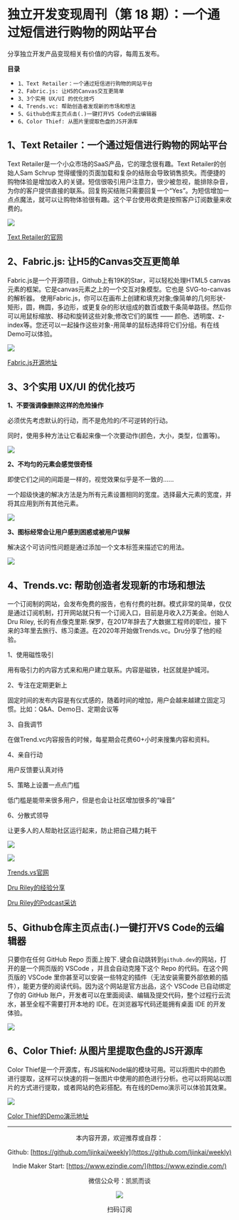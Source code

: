 # 独立开发变现周刊（第 18 期）：一个通过短信进行购物的网站平台

分享独立开发产品变现相关有价值的内容，每周五发布。

**目录**
- `1、Text Retailer：一个通过短信进行购物的网站平台`
- `2、Fabric.js: 让H5的Canvas交互更简单`
- `3、3个实用 UX/UI 的优化技巧`
- `4、Trends.vc: 帮助创造者发现新的市场和想法`
- `5、Github仓库主页点击(.)一键打开VS Code的云编辑器`
- `6、Color Thief: 从图片里提取色盘的JS开源库`

## 1、Text Retailer：一个通过短信进行购物的网站平台

Text Retailer是一个小众市场的SaaS产品，它的理念很有趣。Text Retailer的创始人Sam Schrup 觉得缓慢的页面加载和复杂的结账会导致销售损失。而便捷的购物体验是增加收入的关键。短信很吸引用户注意力，很少被忽视，能排除杂音，为你的客户提供直接的联系。回复购买结账只需要回复一个“Yes”。为短信增加一点点魔法，就可以让购物体验很有趣。这个平台使用收费是按照客户订阅数量来收费的。

![](http://qiniu.gafata.com/2021-09-02-Untitled.png?imageView2/2/w/600)

[Text Retailer的官网](https://textretailer.com/)

## 2、Fabric.js: 让H5的Canvas交互更简单

Fabric.js是一个开源项目，Github上有19K的Star，可以轻松处理HTML5 canvas元素的框架。它是canvas元素之上的一个交互对象模型。它也是 SVG-to-canvas 的解析器。
使用Fabric.js，你可以在画布上创建和填充对象;像简单的几何形状-矩形，圆，椭圆，多边形，或更复杂的形状组成的数百或数千条简单路径。然后你可以用鼠标缩放、移动和旋转这些对象;修改它们的属性 —— 颜色、透明度、z-index等。您还可以一起操作这些对象-用简单的鼠标选择将它们分组。有在线Demo可以体验。

![](http://qiniu.gafata.com/2021-09-02-Untitled%201.png?imageView2/2/w/600)

[Fabric.js开源地址](https://github.com/fabricjs/fabric.js)

## 3、3个实用 UX/UI 的优化技巧

**1、不要强调像删除这样的危险操作**

必须优先考虑默认的行动，而不是危险的/不可逆转的行动。

同时，使用多种方法让它看起来像一个次要动作(颜色，大小，类型，位置等)。

![](http://qiniu.gafata.com/2021-09-02-Untitled%202.png?imageView2/2/w/600)

**2、不均匀的元素会感觉很奇怪**

即使它们之间的间距是一样的，视觉效果似乎是不一致的……

一个超级快速的解决方法是为所有元素设置相同的宽度。选择最大元素的宽度，并将其应用到所有其他元素。

![](http://qiniu.gafata.com/2021-09-02-Untitled%203.png?imageView2/2/w/600)

**3、图标经常会让用户感到困惑或被用户误解**

解决这个可访问性问题是通过添加一个文本标签来描述它的用法。

![](http://qiniu.gafata.com/2021-09-02-Untitled%204.png?imageView2/2/w/600)

## 4、Trends.vc: 帮助创造者发现新的市场和想法

一个订阅制的网站，会发布免费的报告，也有付费的社群。模式非常的简单，仅仅是通过订阅机制，打开网站就只有一个订阅入口，目前是月收入2万美金。创始人Dru Riley, 长的有点像克里斯.保罗，在2017年辞去了大数据工程师的职位，接下来的3年里去旅行、练习柔道。在2020年开始做Trends.vc。Dru分享了他的经验。

1、使用磁性吸引

用有吸引力的内容方式来和用户建立联系。内容是磁铁，社区就是护城河。

2、专注在定期更新上

固定时间的发布内容是有仪式感的，随着时间的增加，用户会越来越建立固定习惯。比如：Q&A、Demo日、定期会议等

3、自我调节

在做Trend.vc内容报告的时候，每星期会花费60+小时来搜集内容和资料。

4、亲自行动

用户反馈要认真对待

5、策略上设置一点点门槛

低门槛是能带来很多用户，但是也会让社区增加很多的“噪音”

6、分散式领导

让更多人的人帮助社区运行起来，防止把自己精力耗干

![](http://qiniu.gafata.com/2021-09-02-Untitled%205.png?imageView2/2/w/600)

![](http://qiniu.gafata.com/2021-09-02-Untitled%206.png?imageView2/2/w/600)

[Trends.vs官网](https://join.trends.vc/)

[Dru Riley的经验分享](https://twitter.com/DruRly/status/1430222481579671561?s=20/)

[Dru Riley的Podcast采访](https://www.indiehackers.com/podcast/173-dru-riley-of-trends-vc)

## 5、Github仓库主页点击(.)一键打开VS Code的云编辑器

只要你在任何 GitHub Repo 页面上按下`.`键会自动跳转到`github.dev`的网站，打开的是一个网页版的 VSCode ，并且会自动克隆下这个 Repo 的代码。在这个网页版的 VSCode 里你甚至可以安装一些特定的插件（无法安装需要外部依赖的插件），能更方便的阅读代码。因为这个网站是官方出品，这个 VSCode 已自动绑定了你的 GitHub 账户，开发者可以在里面阅读、编辑及提交代码，整个过程行云流水，甚至全程不需要打开本地的 IDE。在浏览器写代码还能拥有桌面 IDE 的开发体验。

![](http://qiniu.gafata.com/2021-09-02-Untitled%207.png?imageView2/2/w/600)

## 6、Color Thief: 从图片里提取色盘的JS开源库

Color Thief是一个开源库，有JS端和Node端的模块可用。可以将图片中的颜色进行提取，这样可以快速的将一张图片中使用的颜色进行分析。也可以将网站以图片的方式进行提取，或者网站的色彩搭配。有在线的Demo演示可以体验其效果。

![](http://qiniu.gafata.com/2021-09-02-Untitled%208.png?imageView2/2/w/600)

[Color Thief的Demo演示地址](https://github.com/lokesh/color-thief)

---
<center>
本内容开源，欢迎推荐或自荐：

Github: [https://github.com/ljinkai/weekly](https://github.com/ljinkai/weekly)


Indie Maker Start: [https://www.ezindie.com/](https://www.ezindie.com/)

微信公众号：凯凯而谈


![](http://qiniu.gafata.com/2019-03-17-web-bear.jpg?imageView2/2/w/200)

扫码订阅
</center>